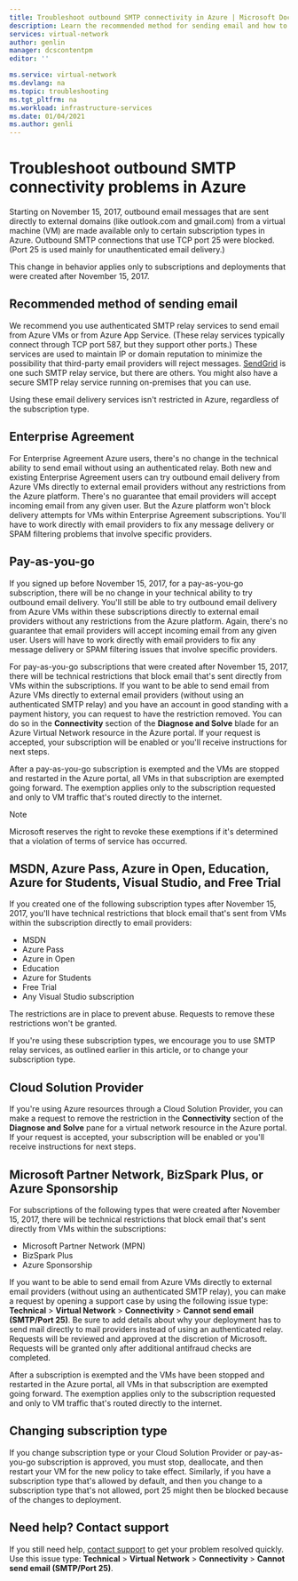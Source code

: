 ```yaml
---
title: Troubleshoot outbound SMTP connectivity in Azure | Microsoft Docs
description: Learn the recommended method for sending email and how to troubleshoot problems with outbound SMTP connectivity in Azure.
services: virtual-network
author: genlin
manager: dcscontentpm
editor: ''

ms.service: virtual-network
ms.devlang: na
ms.topic: troubleshooting
ms.tgt_pltfrm: na
ms.workload: infrastructure-services
ms.date: 01/04/2021
ms.author: genli
---
```



# Troubleshoot outbound SMTP connectivity problems in Azure

Starting on November 15, 2017, outbound email messages that are sent directly to external domains (like outlook.com and gmail.com) from a virtual machine (VM) are made available only to certain subscription types in Azure. Outbound SMTP connections that use TCP port 25 were blocked. (Port 25 is used mainly for unauthenticated email delivery.)

This change in behavior applies only to subscriptions and deployments that were created after November 15, 2017.

## Recommended method of sending email

We recommend you use authenticated SMTP relay services to send email from Azure VMs or from Azure App Service. (These relay services typically connect through TCP port 587, but they support other ports.) These services are used to maintain IP or domain reputation to minimize the possibility that third-party email providers will reject messages. [SendGrid](https://sendgrid.com/partners/azure/) is one such SMTP relay service, but there are others. You might also have a secure SMTP relay service running on-premises that you can use.

Using these email delivery services isn't restricted in Azure, regardless of the subscription type.

## Enterprise Agreement

For Enterprise Agreement Azure users, there's no change in the technical ability to send email without using an authenticated relay. Both new and existing Enterprise Agreement users can try outbound email delivery from Azure VMs directly to external email providers without any restrictions from the Azure platform. There's no guarantee that email providers will accept incoming email from any given user. But the Azure platform won't block delivery attempts for VMs within Enterprise Agreement subscriptions. You'll have to work directly with email providers to fix any message delivery or SPAM filtering problems that involve specific providers.

## Pay-as-you-go

If you signed up before November 15, 2017, for a pay-as-you-go subscription, there will be no change in your technical ability to try outbound email delivery. You'll still be able to try outbound email delivery from Azure VMs within these subscriptions directly to external email providers without any restrictions from the Azure platform. Again, there's no guarantee that email providers will accept incoming email from any given user. Users will have to work directly with email providers to fix any message delivery or SPAM filtering issues that involve specific providers.

For pay-as-you-go subscriptions that were created after November 15, 2017, there will be technical restrictions that block email that's sent directly from VMs within the subscriptions. If you want to be able to send email from Azure VMs directly to external email providers (without using an authenticated SMTP relay) and you have an account in good standing with a payment history, you can request to have the restriction removed. You can do so in the **Connectivity** section of the **Diagnose and Solve** blade for an Azure Virtual Network resource in the Azure portal. If your request is accepted, your subscription will be enabled or you'll receive instructions for next steps. 

After a pay-as-you-go subscription is exempted and the VMs are stopped and restarted in the Azure portal, all VMs in that subscription are exempted going forward. The exemption applies only to the subscription requested and only to VM traffic that's routed directly to the internet.

> [!NOTE]
> Microsoft reserves the right to revoke these exemptions if it's determined that a violation of terms of service has occurred.

## MSDN, Azure Pass, Azure in Open, Education, Azure for Students, Visual Studio, and Free Trial

If you created one of the following subscription types after November 15, 2017, you'll have technical restrictions that block email that's sent from VMs within the subscription directly to email providers:
- MSDN
- Azure Pass
- Azure in Open
- Education
- Azure for Students
- Free Trial
- Any Visual Studio subscription  

The restrictions are in place to prevent abuse. Requests to remove these restrictions won't be granted.

If you're using these subscription types, we encourage you to use SMTP relay services, as outlined earlier in this article, or to change your subscription type.

## Cloud Solution Provider

If you're using Azure resources through a Cloud Solution Provider, you can make a request to remove the restriction in the **Connectivity** section of the **Diagnose and Solve** pane for a virtual network resource in the Azure portal. If your request is accepted, your subscription will be enabled or you'll receive instructions for next steps.

## Microsoft Partner Network, BizSpark Plus, or Azure Sponsorship

For subscriptions of the following types that were created after November 15, 2017, there will be technical restrictions that block email that's sent directly from VMs within the subscriptions:

- Microsoft Partner Network (MPN)
- BizSpark Plus
- Azure Sponsorship

If you want to be able to send email from Azure VMs directly to external email providers (without using an authenticated SMTP relay), you can make a request by opening a support case by using the following issue type: **Technical** > **Virtual Network** > **Connectivity** > **Cannot send email (SMTP/Port 25)**. Be sure to add details about why your deployment has to send mail directly to mail providers instead of using an authenticated relay. Requests will be reviewed and approved at the discretion of Microsoft. Requests will be granted only after additional antifraud checks are completed. 

After a subscription is exempted and the VMs have been stopped and restarted in the Azure portal, all VMs in that subscription are exempted going forward. The exemption applies only to the subscription requested and only to VM traffic that's routed directly to the internet.

## Changing subscription type

If you change subscription type or your Cloud Solution Provider or pay-as-you-go subscription is approved, you must stop, deallocate, and then restart your VM for the new policy to take effect. Similarly, if you have a subscription type that's allowed by default, and then you change to a subscription type that's not allowed, port 25 might then be blocked because of the changes to deployment.

## Need help? Contact support

If you still need help, [contact support](https://portal.azure.com/?#blade/Microsoft_Azure_Support/HelpAndSupportBlade) to get your problem resolved quickly. Use this issue type: **Technical** > **Virtual Network** > **Connectivity** > **Cannot send email (SMTP/Port 25)**.
